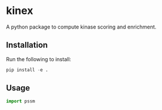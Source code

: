 # kinex

A python package to compute kinase scoring and enrichment.

## Installation

Run the following to install:

```python
pip install -e .
```

## Usage

```python
import pssm
```